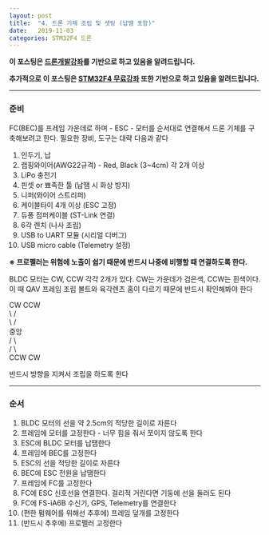 ```yaml
---
layout: post
title:  "4. 드론 기체 조립 및 셋팅 (납땜 포함)"
date:   2019-11-03
categories: STM32F4 드론
---
```


__이 포스팅은 [드론개발강좌](https://www.inflearn.com/course/STM32CubelDE-STM32F4%EB%93%9C%EB%A1%A0-%EA%B0%9C%EB%B0%9C#)를 기반으로 하고 있음을 알려드립니다.__

__추가적으로 이 포스팅은 [STM32F4 무료강좌](https://www.inflearn.com/course/stm32f4/dashboard) 또한 기반으로 하고 있음을 알려드립니다.__

---
### 준비

FC(BEC)를 프레임 가운데로 하며 - ESC - 모터를 순서대로 연결해서 드론 기체를 구축해보려고 한다. 필요한 장비, 도구는 대략 다음과 같다

1. 인두기, 납
2. 랩핑와이어(AWG22규격) - Red, Black (3~4cm) 각 2개 이상
3. LiPo 충전기
4. 핀셋 or 뾰족한 툴 (납땜 시 화상 방지)
5. 니퍼(와이어 스트리퍼)
6. 케이블타이 4개 이상 (ESC 고정)
7. 듀퐁 점퍼케이블 (ST-Link 연결)
8. 6각 렌치 (나사 조립)
9. USB to UART 모듈 (시리얼 디버그)
10. USB micro cable (Telemetry 설정)

__※ 프로펠러는 위험에 노출이 쉽기 때문에 반드시 나중에 비행할 때 연결하도록 한다.__

BLDC 모터는 CW, CCW 각각 2개가 있다. CW는 가운데가 검은색, CCW는 흰색이다. 이 때 QAV 프레임 조립 볼트와 육각렌츠 홈이 다르기 때문에 반드시 확인해봐야 한다

 CW       CCW  
   \     /  
    \   /  
     중앙  
    /   \  
   /     \  
CCW       CW  

반드시 방향을 지켜서 조립을 하도록 한다

---
### 순서

1. BLDC 모터의 선을 약 2.5cm의 적당한 길이로 자른다
2. 프레임에 모터를 고정한다 - 너무 힘을 줘서 쪼이지 않도록 한다
3. ESC에 BLDC 모터를 납땜한다
4. 프레임에 BEC를 고정한다
5. ESC의 선을 적당한 길이로 자른다
6. BEC에 ESC 전원을 납땜한다
7. 프레임에 FC를 고정한다
8. FC에 ESC 신호선을 연결한다. 걸리적 거린다면 기둥에 선을 둘러도 된다
9. FC에 FS-iA6B 수신기, GPS, Telemetry를 연결한다
10. (편한 펌웨어를 위해선 추후에) 프레임 덮개를 고정한다
11. (반드시 추후에) 프로펠러 고정한다
